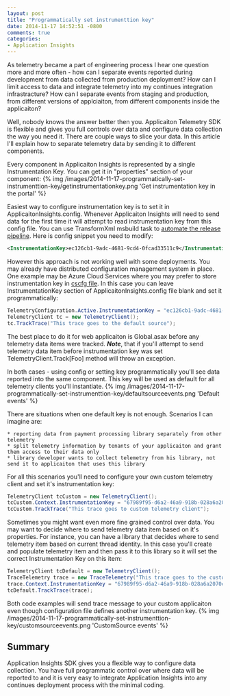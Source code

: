 ```yaml
---
layout: post
title: "Programmatically set instrumenttion key"
date: 2014-11-17 14:52:51 -0800
comments: true
categories: 
- Application Insights
---
```

As telemetry became a part of engineering process I hear one question more and more often - how can I separate events reported during development from data collected from production deployment? How can I limit access to data and integrate telemetry into my continues integration infrastracture? How can I separate events from staging and production, from different versions of applciaiton, from different components inside the applicaiton? 

Well, nobody knows the answer better then you. Applicaiton Telemetry SDK is flexible and gives you full controls over data and configure data collection the way you need it. There are couple ways to slice your data. In this article I'll explain how to separate telemetry data by sending it to different components. 

Every component in Applicaiton Insights is represented by a single Instrumentation Key. You can get it in "properties" section of your component:
{% img /images/2014-11-17-programmatically-set-instrumenttion-key/getinstrumentationkey.png 'Get instrumentation key in the portal' %}

Easiest way to configure instrumentation key is to set it in ApplicaitonInsights.config. Whenever Applicaiton Insights will need to send data for the first time it will attempt to read instrumentation key from this config file. You can use TransformXml msbuild task to [automate the release pipeline](http://msdn.microsoft.com/en-us/library/dn449951.aspx). Here is config snippet you need to modify: 
``` xml
<InstrumentationKey>ec126cb1-9adc-4681-9cd4-0fcad33511c9</InstrumentationKey>
```
However this approach is not working well with some deployments. You may already have distributed configuration management system in place. One example may be Azure Cloud Services where you may prefer to store instrumentation key in [cscfg file](http://azure.microsoft.com/en-us/documentation/articles/cloud-services-how-to-configure/). In this case you can leave InstrumentationKey section of ApplicaitonInsights.config file blank and set it programmatically:
``` csharp
TelemetryConfiguration.Active.InstrumentationKey = "ec126cb1-9adc-4681-9cd4-0fcad33511c9";
TelemetryClient tc = new TelemetryClient();
tc.TrackTrace("This trace goes to the default source");
```
The best place to do it for web applicaiton is Global.asax before any telemetry data items were tracked. ***Note***, that if you'll attempt to send telemetry data item before instrumentation key was set TelemetryClient.Track[Foo] method will throw an exception.

In both cases - using config or setting key programmatically you'll see data reported into the same component. This key will be used as default for all telemetry clients you'll instantiate.
{% img /images/2014-11-17-programmatically-set-instrumenttion-key/defaultsourceevents.png 'Default events' %}

There are situations when one default key is not enough. Scenarios I can imagine are:

	* reporting data from payment processing library separately from other telemetry
	* split telemetry information by tenants of your applicaiton and grant them access to their data only
	* library developer wants to collect telemetry from his library, not send it to applicaiton that uses this library

For all this scenarios you'll need to configure your own custom telemetry client and set it's instrumentation key:
``` csharp
TelemetryClient tcCustom = new TelemetryClient();
tcCustom.Context.InstrumentationKey = "67989f95-d6a2-46a9-918b-028a6a2070c1";
tcCustom.TrackTrace("This trace goes to custom telemetry client");
```
Sometimes you might want even more fine grained control over data. You may want to decide where to send telemetry data item based on it's properties. For instance, you can have a library that decides where to send telemetry item based on current thread identity. In this case you'll create and populate telemetry item and then pass it to this library so it will set the correct Instrumentation Key on this item:
``` csharp
TelemetryClient tcDefault = new TelemetryClient();
TraceTelemetry trace = new TraceTelemetry("This trace goes to the custom source");
trace.Context.InstrumentationKey = "67989f95-d6a2-46a9-918b-028a6a2070c1";
tcDefault.TrackTrace(trace);

```
Both code examples will send trace message to your custom applicaiton even though configuration file defines another instrumentation key.
{% img /images/2014-11-17-programmatically-set-instrumenttion-key/customsourceevents.png 'CustomSource events' %}

Summary
-------
Application Insights SDK gives you a flexible way to configure data collection. You have full programmatic control over where data will be reported to and it is very easy to integrate Application Insights into any continues deployment process with the minimal coding.